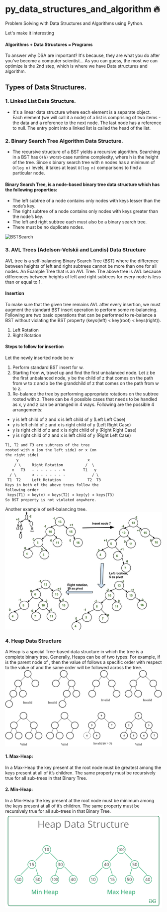 # py_data_structures_and_algorithm 🔥
Problem Solving with Data Structures and Algorithms using Python. 

Let's make it interesting

#### Algorithms + Data Structures = Programs

To answer why DSA are important? It's because, they are what you do after you've become a computer scientist... As you can guess, the most we can optimize is the 2nd step, which is where we have Data structures and algorithm.

## Types of Data Structures.
### 1. Linked List Data Structure.
* It's a linear data structure where each element is a separate object. Each element (we will call it a node) of a list is comprising of two items - the data and a reference to the next node. The last node has a reference to null. The entry point into a linked list is called the head of the list.

### 2. Binary Search Tree Algorithm Data Structure.
* The recursive structure of a BST yields a recursive algorithm. Searching in a BST has ```O(h)``` worst-case runtime complexity, where h is the height of the tree. Since s binary search tree with n nodes has a minimum of ```O(log n)``` levels, it takes at least ```O(log n)``` comparisons to find a particular node.

#### Binary Search Tree, is a node-based binary tree data structure which has the following properties:
- The left subtree of a node contains only nodes with keys lesser than the node’s key.
- The right subtree of a node contains only nodes with keys greater than the node’s key.
- The left and right subtree each must also be a binary search tree.
- There must be no duplicate nodes.
 
![BSTSearch](BSTSearch.png)

### 3. AVL Trees (Adelson-Velskii and Landis) Data Structure
AVL tree is a self-balancing Binary Search Tree (BST) where the difference between heights of left and right subtrees cannot be more than one for all nodes. An Example Tree that is an AVL Tree. The above tree is AVL because differences between heights of left and right subtrees for every node is less than or equal to 1.

#### Insertion
To make sure that the given tree remains AVL after every insertion, we must augment the standard BST insert operation to perform some re-balancing. Following are two basic operations that can be performed to re-balance a BST without violating the BST property (keys(left) < key(root) < keys(right)).
1) Left Rotation
2) Right Rotation
#### Steps to follow for insertion
Let the newly inserted node be w
1) Perform standard BST insert for w.
2) Starting from w, travel up and find the first unbalanced node. Let z be the first unbalanced node, y be the child of z that comes on the path from w to z and x be the grandchild of z that comes on the path from w to z.
3) Re-balance the tree by performing appropriate rotations on the subtree rooted with z. There can be 4 possible cases that needs to be handled as x, y and z can be arranged in 4 ways. Following are the possible 4 arrangements:
* y is left child of z and x is left child of y (Left Left Case)
* y is left child of z and x is right child of y (Left Right Case)
* y is right child of z and x is right child of y (Right Right Case)
* y is right child of z and x is left child of y (Right Left Case)
```
T1, T2 and T3 are subtrees of the tree 
rooted with y (on the left side) or x (on 
the right side)           
     y                               x
    / \     Right Rotation          /  \
   x   T3   - - - - - - - >        T1   y 
  / \       < - - - - - - -            / \
 T1  T2     Left Rotation            T2  T3
Keys in both of the above trees follow the 
following order 
 keys(T1) < key(x) < keys(T2) < key(y) < keys(T3)
So BST property is not violated anywhere.
```
Another example of self-balancing tree.
![AVL_Insertion](AVL_Insertion.jpg)

### 4. Heap Data Structure
A Heap is a special Tree-based data structure in which the tree is a complete binary tree. Generally, Heaps can be of two types: For example, if is the parent node of , then the value of follows a specific order with respect to the value of and the same order will be followed across the tree.
![Heap](HeapValid.png)
#### 1. Max-Heap: 
In a Max-Heap the key present at the root node must be greatest among the keys present at all of it’s children. The same property must be recursively true for all sub-trees in that Binary Tree.
#### 2. Min-Heap: 
In a Min-Heap the key present at the root node must be minimum among the keys present at all of it’s children. The same property must be recursively true for all sub-trees in that Binary Tree.
![MinHeapMaxHeap](MinHeapAndMaxHeap.png)
